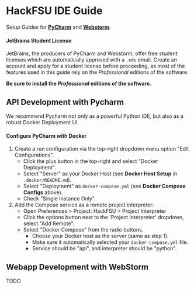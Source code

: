 # HackFSU IDE Guide
Setup Guides for **[PyCharm](https://www.jetbrains.com/pycharm/)** and **[Webstorm](https://www.jetbrains.com/webstorm/)**. 

#### JetBrains Student License
JetBrains, the producers of PyCharm and Webstorm, offer free student licenses which are automatically approved with a `.edu` email. Create an account and apply for a student license before proceeding, as most of the features used in this guide rely on the *Professional* editions of the software. 

**Be sure to install the *Professional* editions of the software.**

## API Development with Pycharm

We recommend Pycharm not only as a powerful Python IDE, but also as a robust Docker Deployment UI.

#### Configure PyCharm with Docker
1. Create a run configuration via the top-right dropdown menu option "Edit Configurations".
    * Click the plus button in the top-right and select "Docker Deployment".
    * Select "Server" as your Docker Host (see **Docker Host Setup** in `.docker/README.md`).
    * Select "Deployment" as `docker-compose.yml` (see **Docker Compose Configs** above).
    * Check "Single Instance Only".
2. Add the Compose service as a remote project interpreter:
    * Open Preferences > Project: HackFSU > Project Interpreter
    * Click the options button next to the 'Project Interpreter' dropdown, select "Add Remote". 
    * Select "Docker Compose" from the radio buttons.
        * Choose your Docker host as the server (same as step 1).
        * Make sure it automatically selected your `docker-compose.yml` file.
        * Service should be "api", and interpreter should be "python". 
        
## Webapp Development with WebStorm
TODO